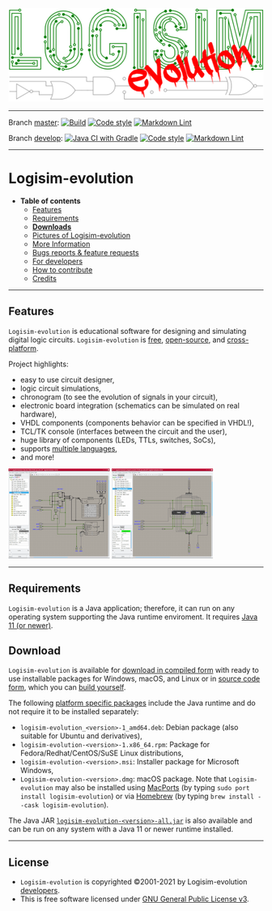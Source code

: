 [![Logisim-evolution](artwork/logisim-evolution-logo.svg)](https://github.com/logisim-evolution/logisim-evolution)

---

Branch [master](https://github.com/logisim-evolution/logisim-evolution/tree/master): [![Build](https://github.com/logisim-evolution/logisim-evolution/actions/workflows/gradle.yml/badge.svg?branch=master)](https://github.com/logisim-evolution/logisim-evolution/actions/workflows/gradle.yml)
[![Code style](https://github.com/logisim-evolution/logisim-evolution/actions/workflows/checkstyle.yml/badge.svg?branch=master)](https://github.com/logisim-evolution/logisim-evolution/actions/workflows/checkstyle.yml)
[![Markdown Lint](https://github.com/logisim-evolution/logisim-evolution/actions/workflows/markdown.yml/badge.svg?branch=master)](https://github.com/logisim-evolution/logisim-evolution/actions/workflows/markdown.yml)

Branch [develop](https://github.com/logisim-evolution/logisim-evolution/tree/develop): [![Java CI with Gradle](https://github.com/logisim-evolution/logisim-evolution/actions/workflows/gradle.yml/badge.svg?branch=develop)](https://github.com/logisim-evolution/logisim-evolution/actions/workflows/gradle.yml)
[![Code style](https://github.com/logisim-evolution/logisim-evolution/actions/workflows/checkstyle.yml/badge.svg?branch=develop)](https://github.com/logisim-evolution/logisim-evolution/actions/workflows/checkstyle.yml)
[![Markdown Lint](https://github.com/logisim-evolution/logisim-evolution/actions/workflows/markdown.yml/badge.svg?branch=develop)](https://github.com/logisim-evolution/logisim-evolution/actions/workflows/markdown.yml)

---

# Logisim-evolution #

* **Table of contents**
  * [Features](#features)
  * [Requirements](#requirements)
  * **[Downloads](#download)**
  * [Pictures of Logisim-evolution](docs/pics.md)
  * [More Information](docs/docs.md)
  * [Bugs reports & feature requests](https://github.com/logisim-evolution/logisim-evolution/issues)
  * [For developers](docs/developers.md)
  * [How to contribute](docs/developers.md#how-to-contribute)
  * [Credits](docs/credits.md)

---

## Features ##

`Logisim-evolution` is educational software for designing and simulating digital logic circuits.
`Logisim-evolution` is [free](#license), [open-source](https://github.com/logisim-evolution), and [cross-platform](#requirements).

Project highlights:

* easy to use circuit designer,
* logic circuit simulations,
* chronogram (to see the evolution of signals in your circuit),
* electronic board integration (schematics can be simulated on real hardware),
* VHDL components (components behavior can be specified in VHDL!),
* TCL/TK console (interfaces between the circuit and the user),
* huge library of components (LEDs, TTLs, switches, SoCs),
* supports [multiple languages](docs/docs.md#translations),
* and more!

[![Logisim-evolution](docs/img/logisim-evolution-01-small.png)](docs/pics.md)
[![Logisim-evolution](docs/img/logisim-evolution-02-small.png)](docs/pics.md)

---

## Requirements ##

`Logisim-evolution` is a Java application; therefore, it can run on any operating system supporting the Java runtime enviroment.
It requires [Java 11 (or newer)](https://www.oracle.com/java/technologies/javase-downloads.html).

## Download ###

`Logisim-evolution` is available for
[download in compiled form](https://github.com/logisim-evolution/logisim-evolution/releases)
with ready to use installable packages for Windows, macOS, and Linux
or in [source code form](https://github.com/logisim-evolution), which you can [build yourself](docs/developers.md).

The following [platform specific packages](https://github.com/logisim-evolution/logisim-evolution/releases)
include the Java runtime and do not require it to be installed separately:

* `logisim-evolution_<version>-1_amd64.deb`: Debian package (also suitable for Ubuntu and derivatives),
* `logisim-evolution-<version>-1.x86_64.rpm`: Package for Fedora/Redhat/CentOS/SuSE Linux distributions,
* `logisim-evolution-<version>.msi`: Installer package for Microsoft Windows,
* `Logisim-evolution-<version>.dmg`: macOS package. Note that `Logisim-evolution` may also be installed
  using [MacPorts](https://www.macports.org/) (by typing `sudo port install logisim-evolution`)
  or via [Homebrew](https://brew.sh/) (by typing `brew install --cask logisim-evolution`).

The Java JAR [`logisim-evolution-<version>-all.jar`](https://github.com/logisim-evolution/logisim-evolution/releases)
is also available and can be run on any system with a Java 11 or newer runtime installed.

---

## License ##

* `Logisim-evolution` is copyrighted ©2001-2021 by Logisim-evolution [developers](docs/credits.md).
* This is free software licensed under [GNU General Public License v3](https://www.gnu.org/licenses/gpl-3.0.en.html).
